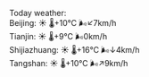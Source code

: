 Today weather:  
Beijing: ☀️   🌡️+10°C 🌬️↙7km/h  
Tianjin: ☀️   🌡️+9°C 🌬️0km/h  
Shijiazhuang: ☀️   🌡️+16°C 🌬️↓4km/h  
Tangshan: ☀️   🌡️+10°C 🌬️↗9km/h  
